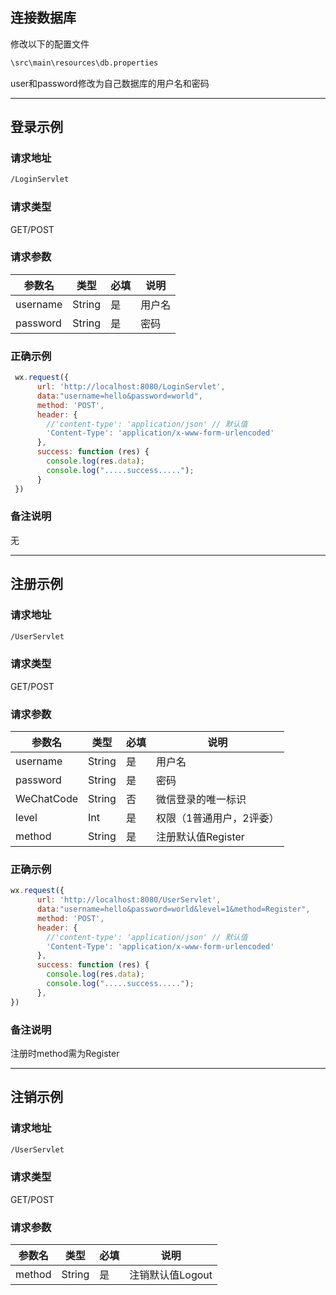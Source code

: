 ## 连接数据库

修改以下的配置文件

```xml
\src\main\resources\db.properties
```

user和password修改为自己数据库的用户名和密码

---

## 登录示例

### 请求地址

```xml
/LoginServlet
```

### 请求类型

GET/POST

### 请求参数

| 参数名   | 类型   | 必填 | 说明   |
| -------- | ------ | ---- | ------ |
| username | String | 是   | 用户名 |
| password | String | 是   | 密码   |

### 正确示例

```javascript
 wx.request({
      url: 'http://localhost:8080/LoginServlet',
      data:"username=hello&password=world",
      method: 'POST',
      header: {
        //'content-type': 'application/json' // 默认值
        'Content-Type': 'application/x-www-form-urlencoded'
      },
      success: function (res) {
        console.log(res.data);
        console.log(".....success.....");
      }
 })
```

### 备注说明

无

---

## 注册示例

### 请求地址

```xml
/UserServlet
```

### 请求类型

GET/POST

### 请求参数

| 参数名     | 类型   | 必填 | 说明                     |
| ---------- | ------ | ---- | ------------------------ |
| username   | String | 是   | 用户名                   |
| password   | String | 是   | 密码                     |
| WeChatCode | String | 否   | 微信登录的唯一标识       |
| level      | Int    | 是   | 权限（1普通用户，2评委） |
| method     | String | 是   | 注册默认值Register       |

### 正确示例

```javascript
wx.request({
      url: 'http://localhost:8080/UserServlet',
      data:"username=hello&password=world&level=1&method=Register",
      method: 'POST',
      header: {
        //'content-type': 'application/json' // 默认值
        'Content-Type': 'application/x-www-form-urlencoded'
      },
      success: function (res) {
        console.log(res.data);
        console.log(".....success.....");
      },
})
```

### 备注说明

注册时method需为Register

---

## 注销示例

### 请求地址

```xml
/UserServlet
```

### 请求类型

GET/POST

### 请求参数

| 参数名 | 类型   | 必填 | 说明             |
| ------ | ------ | ---- | ---------------- |
| method | String | 是   | 注销默认值Logout |